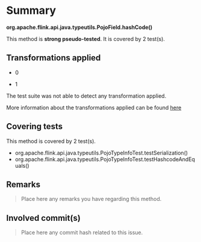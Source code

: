# Summary
**org.apache.flink.api.java.typeutils.PojoField.hashCode()**

This method is **strong pseudo-tested**.
It is covered by 2 test(s). 


## Transformations applied

- 0

- 1


The test suite was not able to detect any transformation applied.

More information about the transformations applied can be found [here](https://github.com/STAMP-project/pitest-descartes)

## Covering tests
This method is covered by 2 test(s).
* org.apache.flink.api.java.typeutils.PojoTypeInfoTest.testSerialization()
* org.apache.flink.api.java.typeutils.PojoTypeInfoTest.testHashcodeAndEquals()


## Remarks
> Place here any remarks you have regarding this method.

## Involved commit(s)

> Place here any commit hash related to this issue.
